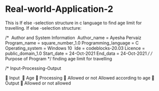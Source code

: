 # Real-world-Application-2
This is If else -selection structure in c language to find age limit for travelling.
If else -selection structure:

/*  Author and System Information 
Author_name = Ayesha Pervaiz
Program_name = square_number_1.0
Programming_language = C
Operating_system = Windows 10 
Ide = codeblocks-20.03
Licence = public_domain_1.0
Start_date = 24-Oct-2021
End_data = 24-Oct-2021
*/
/* Purpose of Program
*/ finding age limit for travelling

/* Input-Processing-Output 

 Input 
 Age
 Processing
 Allowed or not Allowed according to age
 Output
 Allowed or not allowed
